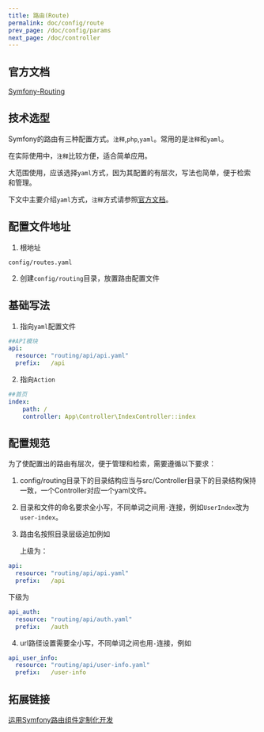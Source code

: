 ```yaml
---
title: 路由(Route)
permalink: doc/config/route
prev_page: /doc/config/params
next_page: /doc/controller
---
```


## 官方文档

[Symfony-Routing](https://symfony.com/doc/4.4/routing.html)

## 技术选型

Symfony的路由有三种配置方式。```注释```,```php```,```yaml```。常用的是```注释```和```yaml```。

在实际使用中，```注释```比较方便，适合简单应用。

大范围使用，应该选择```yaml```方式，因为其配置的有层次，写法也简单，便于检索和管理。

下文中主要介绍```yaml```方式，```注释```方式请参照[官方文档](https://symfony.com/doc/4.4/routing.html)。

## 配置文件地址

1. 根地址
```text
config/routes.yaml
```
2. 创建```config/routing```目录，放置路由配置文件

## 基础写法

1. 指向```yaml```配置文件

```yaml
##API模块
api:
  resource: "routing/api/api.yaml"
  prefix:   /api
```

2. 指向```Action```

```yaml
##首页
index:
    path: /
    controller: App\Controller\IndexController::index
```

## 配置规范

为了使配置出的路由有层次，便于管理和检索，需要遵循以下要求：

1. config/routing目录下的目录结构应当与src/Controller目录下的目录结构保持一致，一个Controller对应一个yaml文件。

2. 目录和文件的命名要求全小写，不同单词之间用```-```连接，例如```UserIndex```改为```user-index```。

3. 路由名按照目录层级追加例如

   上级为：
```yaml
api:
  resource: "routing/api/api.yaml"
  prefix:   /api
```
   下级为
```yaml
api_auth:
  resource: "routing/api/auth.yaml"
  prefix:   /auth
```
4. url路径设置需要全小写，不同单词之间也用```-```连接，例如
```yaml
api_user_info:
  resource: "routing/api/user-info.yaml"
  prefix:   /user-info
```

## 拓展链接

[运用Symfony路由组件定制化开发](/blog/3.html)
